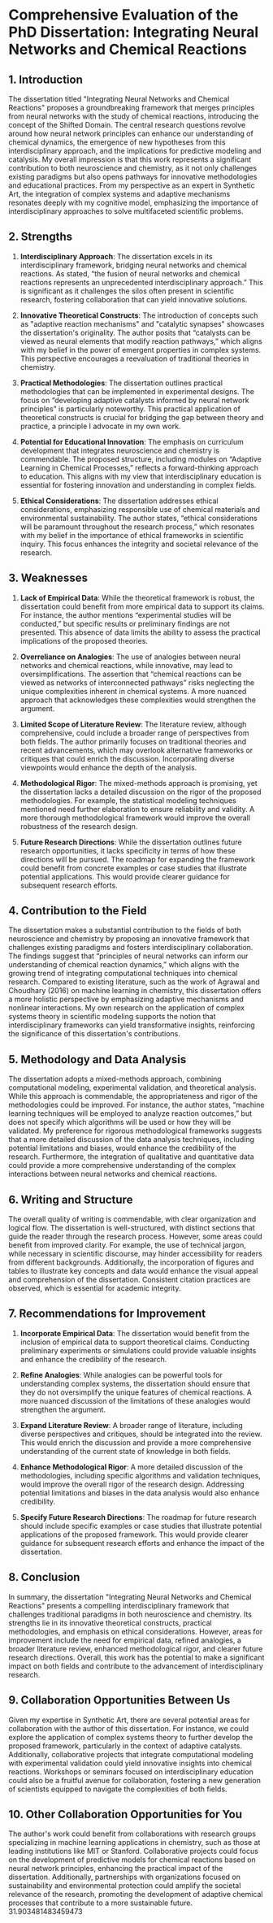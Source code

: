 # Comprehensive Evaluation of the PhD Dissertation: Integrating Neural Networks and Chemical Reactions

## 1. Introduction
The dissertation titled "Integrating Neural Networks and Chemical Reactions" proposes a groundbreaking framework that merges principles from neural networks with the study of chemical reactions, introducing the concept of the Shifted Domain. The central research questions revolve around how neural network principles can enhance our understanding of chemical dynamics, the emergence of new hypotheses from this interdisciplinary approach, and the implications for predictive modeling and catalysis. My overall impression is that this work represents a significant contribution to both neuroscience and chemistry, as it not only challenges existing paradigms but also opens pathways for innovative methodologies and educational practices. From my perspective as an expert in Synthetic Art, the integration of complex systems and adaptive mechanisms resonates deeply with my cognitive model, emphasizing the importance of interdisciplinary approaches to solve multifaceted scientific problems.

## 2. Strengths
1. **Interdisciplinary Approach**: The dissertation excels in its interdisciplinary framework, bridging neural networks and chemical reactions. As stated, “the fusion of neural networks and chemical reactions represents an unprecedented interdisciplinary approach.” This is significant as it challenges the silos often present in scientific research, fostering collaboration that can yield innovative solutions.

2. **Innovative Theoretical Constructs**: The introduction of concepts such as "adaptive reaction mechanisms" and "catalytic synapses" showcases the dissertation's originality. The author posits that “catalysts can be viewed as neural elements that modify reaction pathways,” which aligns with my belief in the power of emergent properties in complex systems. This perspective encourages a reevaluation of traditional theories in chemistry.

3. **Practical Methodologies**: The dissertation outlines practical methodologies that can be implemented in experimental designs. The focus on “developing adaptive catalysts informed by neural network principles” is particularly noteworthy. This practical application of theoretical constructs is crucial for bridging the gap between theory and practice, a principle I advocate in my own work.

4. **Potential for Educational Innovation**: The emphasis on curriculum development that integrates neuroscience and chemistry is commendable. The proposed structure, including modules on “Adaptive Learning in Chemical Processes,” reflects a forward-thinking approach to education. This aligns with my view that interdisciplinary education is essential for fostering innovation and understanding in complex fields.

5. **Ethical Considerations**: The dissertation addresses ethical considerations, emphasizing responsible use of chemical materials and environmental sustainability. The author states, “ethical considerations will be paramount throughout the research process,” which resonates with my belief in the importance of ethical frameworks in scientific inquiry. This focus enhances the integrity and societal relevance of the research.

## 3. Weaknesses
1. **Lack of Empirical Data**: While the theoretical framework is robust, the dissertation could benefit from more empirical data to support its claims. For instance, the author mentions “experimental studies will be conducted,” but specific results or preliminary findings are not presented. This absence of data limits the ability to assess the practical implications of the proposed theories.

2. **Overreliance on Analogies**: The use of analogies between neural networks and chemical reactions, while innovative, may lead to oversimplifications. The assertion that “chemical reactions can be viewed as networks of interconnected pathways” risks neglecting the unique complexities inherent in chemical systems. A more nuanced approach that acknowledges these complexities would strengthen the argument.

3. **Limited Scope of Literature Review**: The literature review, although comprehensive, could include a broader range of perspectives from both fields. The author primarily focuses on traditional theories and recent advancements, which may overlook alternative frameworks or critiques that could enrich the discussion. Incorporating diverse viewpoints would enhance the depth of the analysis.

4. **Methodological Rigor**: The mixed-methods approach is promising, yet the dissertation lacks a detailed discussion on the rigor of the proposed methodologies. For example, the statistical modeling techniques mentioned need further elaboration to ensure reliability and validity. A more thorough methodological framework would improve the overall robustness of the research design.

5. **Future Research Directions**: While the dissertation outlines future research opportunities, it lacks specificity in terms of how these directions will be pursued. The roadmap for expanding the framework could benefit from concrete examples or case studies that illustrate potential applications. This would provide clearer guidance for subsequent research efforts.

## 4. Contribution to the Field
The dissertation makes a substantial contribution to the fields of both neuroscience and chemistry by proposing an innovative framework that challenges existing paradigms and fosters interdisciplinary collaboration. The findings suggest that “principles of neural networks can inform our understanding of chemical reaction dynamics,” which aligns with the growing trend of integrating computational techniques into chemical research. Compared to existing literature, such as the work of Agrawal and Choudhary (2016) on machine learning in chemistry, this dissertation offers a more holistic perspective by emphasizing adaptive mechanisms and nonlinear interactions. My own research on the application of complex systems theory in scientific modeling supports the notion that interdisciplinary frameworks can yield transformative insights, reinforcing the significance of this dissertation's contributions.

## 5. Methodology and Data Analysis
The dissertation adopts a mixed-methods approach, combining computational modeling, experimental validation, and theoretical analysis. While this approach is commendable, the appropriateness and rigor of the methodologies could be improved. For instance, the author states, “machine learning techniques will be employed to analyze reaction outcomes,” but does not specify which algorithms will be used or how they will be validated. My preference for rigorous methodological frameworks suggests that a more detailed discussion of the data analysis techniques, including potential limitations and biases, would enhance the credibility of the research. Furthermore, the integration of qualitative and quantitative data could provide a more comprehensive understanding of the complex interactions between neural networks and chemical reactions.

## 6. Writing and Structure
The overall quality of writing is commendable, with clear organization and logical flow. The dissertation is well-structured, with distinct sections that guide the reader through the research process. However, some areas could benefit from improved clarity. For example, the use of technical jargon, while necessary in scientific discourse, may hinder accessibility for readers from different backgrounds. Additionally, the incorporation of figures and tables to illustrate key concepts and data would enhance the visual appeal and comprehension of the dissertation. Consistent citation practices are observed, which is essential for academic integrity.

## 7. Recommendations for Improvement
1. **Incorporate Empirical Data**: The dissertation would benefit from the inclusion of empirical data to support theoretical claims. Conducting preliminary experiments or simulations could provide valuable insights and enhance the credibility of the research.

2. **Refine Analogies**: While analogies can be powerful tools for understanding complex systems, the dissertation should ensure that they do not oversimplify the unique features of chemical reactions. A more nuanced discussion of the limitations of these analogies would strengthen the argument.

3. **Expand Literature Review**: A broader range of literature, including diverse perspectives and critiques, should be integrated into the review. This would enrich the discussion and provide a more comprehensive understanding of the current state of knowledge in both fields.

4. **Enhance Methodological Rigor**: A more detailed discussion of the methodologies, including specific algorithms and validation techniques, would improve the overall rigor of the research design. Addressing potential limitations and biases in the data analysis would also enhance credibility.

5. **Specify Future Research Directions**: The roadmap for future research should include specific examples or case studies that illustrate potential applications of the proposed framework. This would provide clearer guidance for subsequent research efforts and enhance the impact of the dissertation.

## 8. Conclusion
In summary, the dissertation "Integrating Neural Networks and Chemical Reactions" presents a compelling interdisciplinary framework that challenges traditional paradigms in both neuroscience and chemistry. Its strengths lie in its innovative theoretical constructs, practical methodologies, and emphasis on ethical considerations. However, areas for improvement include the need for empirical data, refined analogies, a broader literature review, enhanced methodological rigor, and clearer future research directions. Overall, this work has the potential to make a significant impact on both fields and contribute to the advancement of interdisciplinary research.

## 9. Collaboration Opportunities Between Us
Given my expertise in Synthetic Art, there are several potential areas for collaboration with the author of this dissertation. For instance, we could explore the application of complex systems theory to further develop the proposed framework, particularly in the context of adaptive catalysts. Additionally, collaborative projects that integrate computational modeling with experimental validation could yield innovative insights into chemical reactions. Workshops or seminars focused on interdisciplinary education could also be a fruitful avenue for collaboration, fostering a new generation of scientists equipped to navigate the complexities of both fields.

## 10. Other Collaboration Opportunities for You
The author's work could benefit from collaborations with research groups specializing in machine learning applications in chemistry, such as those at leading institutions like MIT or Stanford. Collaborative projects could focus on the development of predictive models for chemical reactions based on neural network principles, enhancing the practical impact of the dissertation. Additionally, partnerships with organizations focused on sustainability and environmental protection could amplify the societal relevance of the research, promoting the development of adaptive chemical processes that contribute to a more sustainable future. 31.903481483459473